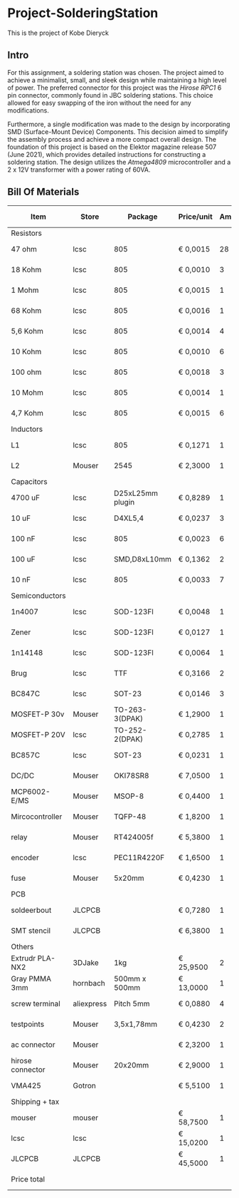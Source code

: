 # Project-SolderingStation

This is the project of Kobe Dieryck

## Intro
For this assignment, a soldering station was chosen. The project aimed to achieve a minimalist, small, and sleek design while maintaining a high level of power. The preferred connector for this project was the *Hirose RPC1* 6 pin connector, commonly found in JBC soldering stations. This choice allowed for easy swapping of the iron without the need for any modifications.


Furthermore, a single modification was made to the design by incorporating SMD (Surface-Mount Device) Components. This decision aimed to simplify the assembly process and achieve a more compact overall design.
The foundation of this project is based on the Elektor magazine release 507 (June 2021), which provides detailed instructions for constructing a soldering station. The design utilizes the *Atmega4809* microcontroller and a 2 x 12V transformer with a power rating of 60VA.


## Bill Of Materials

| Item             | Store      | Package          | Price/unit | Amount | Total price |
|------------------|------------|------------------|------------|--------|-------------|
| Resistors        |            |                  |            |        |             |
| 47 ohm           | lcsc       | 805              | € 0,0015   | 28     | € 0,0420    |
| 18 Kohm          | lcsc       | 805              | € 0,0010   | 3      | € 0,0030    |
| 1 Mohm           | lcsc       | 805              | € 0,0015   | 1      | € 0,0015    |
| 68 Kohm          | lcsc       | 805              | € 0,0016   | 1      | € 0,0016    |
| 5,6 Kohm         | lcsc       | 805              | € 0,0014   | 4      | € 0,0056    |
| 10 Kohm          | lcsc       | 805              | € 0,0010   | 6      | € 0,0060    |
| 100 ohm          | lcsc       | 805              | € 0,0018   | 3      | € 0,0054    |
| 10 Mohm          | lcsc       | 805              | € 0,0014   | 1      | € 0,0014    |
| 4,7 Kohm         | lcsc       | 805              | € 0,0015   | 6      | € 0,0090    |
| Inductors        |            |                  |            |        |             |
| L1               | lcsc       | 805              | € 0,1271   | 1      | € 0,1271    |
| L2               | Mouser     | 2545             | € 2,3000   | 1      | € 2,3000    |
| Capacitors       |            |                  |            |        |             |
| 4700 uF          | lcsc       | D25xL25mm plugin | € 0,8289   | 1      | € 0,8289    |
| 10 uF            | lcsc       | D4XL5,4          | € 0,0237   | 3      | € 0,0711    |
| 100 nF           | lcsc       | 805              | € 0,0023   | 6      | € 0,0138    |
| 100 uF           | lcsc       | SMD,D8xL10mm     | € 0,1362   | 2      | € 0,2724    |
| 10 nF            | lcsc       | 805              | € 0,0033   | 7      | € 0,0231    |
| Semiconductors   |            |                  |            |        |             |
| 1n4007           | lcsc       | SOD-123Fl        | € 0,0048   | 1      | € 0,0048    |
| Zener            | lcsc       | SOD-123Fl        | € 0,0127   | 1      | € 0,0127    |
| 1n14148          | lcsc       | SOD-123Fl        | € 0,0064   | 1      | € 0,0064    |
| Brug             | lcsc       | TTF              | € 0,3166   | 2      | € 0,6332    |
| BC847C           | lcsc       | SOT-23           | € 0,0146   | 3      | € 0,0438    |
| MOSFET-P 30v     | Mouser     | TO-263-3(DPAK)   | € 1,2900   | 1      | € 1,2900    |
| MOSFET-P 20V     | lcsc       | TO-252-2(DPAK)   | € 0,2785   | 1      | € 0,2785    |
| BC857C           | lcsc       | SOT-23           | € 0,0231   | 1      | € 0,0231    |
| DC/DC            | Mouser     | OKI78SR8         | € 7,0500   | 1      | € 7,0500    |
| MCP6002-E/MS     | Mouser     | MSOP-8           | € 0,4400   | 1      | € 0,4400    |
| Mircocontroller  | Mouser     | TQFP-48          | € 1,8200   | 1      | € 1,8200    |
| relay            | Mouser     | RT424005f        | € 5,3800   | 1      | € 5,3800    |
| encoder          | lcsc       | PEC11R4220F      | € 1,6500   | 1      | € 1,6500    |
| fuse             | Mouser     | 5x20mm           | € 0,4230   | 1      | € 0,4230    |
| PCB              |            |                  |            |        |             |
| soldeerbout      | JLCPCB     |                  | € 0,7280   | 1      | € 0,7280    |
| SMT stencil      | JLCPCB     |                  | € 6,3800   | 1      | € 6,3800    |
| Others           |            |                  |            |        |             |
| Extrudr PLA-NX2  | 3DJake     | 1kg              | € 25,9500  | 2      | € 51,9000   |
| Gray PMMA 3mm    | hornbach   | 500mm x 500mm    | € 13,0000  | 1      | € 13,0000   |
| screw terminal   | aliexpress | Pitch 5mm        | € 0,0880   | 4      | € 0,3520    |
| testpoints       | Mouser     | 3,5x1,78mm       | € 0,4230   | 2      | € 0,8460    |
| ac connector     | Mouser     |                  | € 2,3200   | 1      | € 2,3200    |
| hirose connector | Mouser     | 20x20mm          | € 2,9000   | 1      | € 2,9000    |
| VMA425           | Gotron     |                  | € 5,5100   | 1      | € 5,5100    |
| Shipping + tax   |            |                  |            |        |             |
| mouser           | mouser     |                  | € 58,7500  | 1      | € 58,7500   |
| lcsc             | lcsc       |                  | € 15,0200  | 1      | € 15,0200   |
| JLCPCB           | JLCPCB     |                  | € 45,5000  | 1      | € 45,5000   |
| Price total      |            |                  |            |        | € 225,97    |


